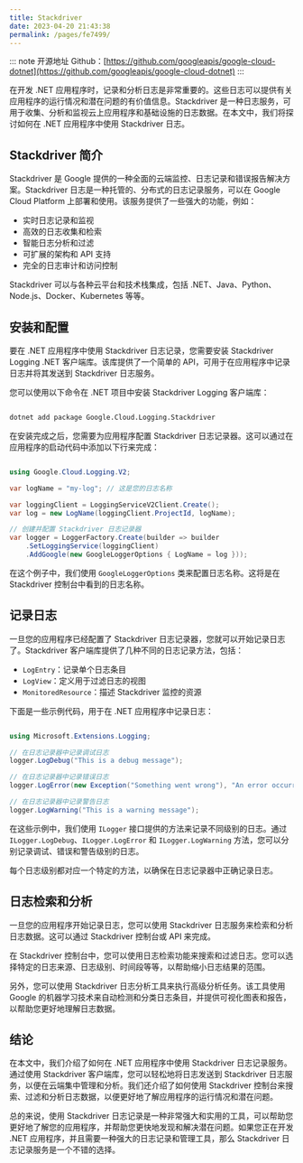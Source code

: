 ```yaml
---
title: Stackdriver
date: 2023-04-20 21:43:38
permalink: /pages/fe7499/
---
```

::: note 开源地址
Github：[https://github.com/googleapis/google-cloud-dotnet](https://github.com/googleapis/google-cloud-dotnet)
:::

在开发 .NET 应用程序时，记录和分析日志是非常重要的。这些日志可以提供有关应用程序的运行情况和潜在问题的有价值信息。Stackdriver 是一种日志服务，可用于收集、分析和监视云上应用程序和基础设施的日志数据。在本文中，我们将探讨如何在 .NET 应用程序中使用 Stackdriver 日志。
## Stackdriver 简介

Stackdriver 是 Google 提供的一种全面的云端监控、日志记录和错误报告解决方案。Stackdriver 日志是一种托管的、分布式的日志记录服务，可以在 Google Cloud Platform 上部署和使用。该服务提供了一些强大的功能，例如：
- 实时日志记录和监视
- 高效的日志收集和检索
- 智能日志分析和过滤
- 可扩展的架构和 API 支持
- 完全的日志审计和访问控制

Stackdriver 可以与各种云平台和技术栈集成，包括 .NET、Java、Python、Node.js、Docker、Kubernetes 等等。
## 安装和配置

要在 .NET 应用程序中使用 Stackdriver 日志记录，您需要安装 Stackdriver Logging .NET 客户端库。该库提供了一个简单的 API，可用于在应用程序中记录日志并将其发送到 Stackdriver 日志服务。

您可以使用以下命令在 .NET 项目中安装 Stackdriver Logging 客户端库：

```sh

dotnet add package Google.Cloud.Logging.Stackdriver
```



在安装完成之后，您需要为应用程序配置 Stackdriver 日志记录器。这可以通过在应用程序的启动代码中添加以下行来完成：

```csharp

using Google.Cloud.Logging.V2;

var logName = "my-log"; // 这是您的日志名称

var loggingClient = LoggingServiceV2Client.Create();
var log = new LogName(loggingClient.ProjectId, logName);

// 创建并配置 Stackdriver 日志记录器
var logger = LoggerFactory.Create(builder => builder
    .SetLoggingService(loggingClient)
    .AddGoogle(new GoogleLoggerOptions { LogName = log }));
```



在这个例子中，我们使用 `GoogleLoggerOptions` 类来配置日志名称。这将是在 Stackdriver 控制台中看到的日志名称。
## 记录日志

一旦您的应用程序已经配置了 Stackdriver 日志记录器，您就可以开始记录日志了。Stackdriver 客户端库提供了几种不同的日志记录方法，包括： 
- `LogEntry`：记录单个日志条目 
- `LogView`：定义用于过滤日志的视图 
- `MonitoredResource`：描述 Stackdriver 监控的资源

下面是一些示例代码，用于在 .NET 应用程序中记录日志：

```csharp

using Microsoft.Extensions.Logging;

// 在日志记录器中记录调试日志
logger.LogDebug("This is a debug message");

// 在日志记录器中记录错误日志
logger.LogError(new Exception("Something went wrong"), "An error occurred");

// 在日志记录器中记录警告日志
logger.LogWarning("This is a warning message");

```

在这些示例中，我们使用 `ILogger` 接口提供的方法来记录不同级别的日志。通过 `ILogger.LogDebug`、`ILogger.LogError` 和 `ILogger.LogWarning` 方法，您可以分别记录调试、错误和警告级别的日志。

每个日志级别都对应一个特定的方法，以确保在日志记录器中正确记录日志。

## 日志检索和分析

一旦您的应用程序开始记录日志，您可以使用 Stackdriver 日志服务来检索和分析日志数据。这可以通过 Stackdriver 控制台或 API 来完成。

在 Stackdriver 控制台中，您可以使用日志检索功能来搜索和过滤日志。您可以选择特定的日志来源、日志级别、时间段等等，以帮助缩小日志结果的范围。

另外，您可以使用 Stackdriver 日志分析工具来执行高级分析任务。该工具使用 Google 的机器学习技术来自动检测和分类日志条目，并提供可视化图表和报告，以帮助您更好地理解日志数据。

## 结论

在本文中，我们介绍了如何在 .NET 应用程序中使用 Stackdriver 日志记录服务。通过使用 Stackdriver 客户端库，您可以轻松地将日志发送到 Stackdriver 日志服务，以便在云端集中管理和分析。我们还介绍了如何使用 Stackdriver 控制台来搜索、过滤和分析日志数据，以便更好地了解应用程序的运行情况和潜在问题。

总的来说，使用 Stackdriver 日志记录是一种非常强大和实用的工具，可以帮助您更好地了解您的应用程序，并帮助您更快地发现和解决潜在问题。如果您正在开发 .NET 应用程序，并且需要一种强大的日志记录和管理工具，那么 Stackdriver 日志记录服务是一个不错的选择。
```
